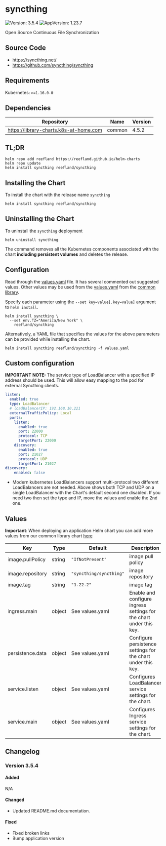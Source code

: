 # syncthing

![Version: 3.5.4](https://img.shields.io/badge/Version-3.5.4-informational?style=flat-square) ![AppVersion: 1.23.7](https://img.shields.io/badge/AppVersion-1.23.7-informational?style=flat-square)

Open Source Continuous File Synchronization

## Source Code

* <https://syncthing.net/>
* <https://github.com/syncthing/syncthing>

## Requirements

Kubernetes: `>=1.16.0-0`

## Dependencies

| Repository | Name | Version |
|------------|------|---------|
| <https://library-charts.k8s-at-home.com> | common | 4.5.2 |

## TL;DR

```console
helm repo add reefland https://reefland.github.io/helm-charts
helm repo update
helm install syncthing reefland/syncthing
```

## Installing the Chart

To install the chart with the release name `syncthing`

```console
helm install syncthing reefland/syncthing
```

## Uninstalling the Chart

To uninstall the `syncthing` deployment

```console
helm uninstall syncthing
```

The command removes all the Kubernetes components associated with the chart **including persistent volumes** and deletes the release.

## Configuration

Read through the [values.yaml](./values.yaml) file. It has several commented out suggested values.
Other values may be used from the [values.yaml](https://github.com/reefland/helm-charts/blob/main/charts/library/common/values.yaml) from the [common library](https://github.com/k8s-at-home/library-charts/tree/main/charts/stable/common).

Specify each parameter using the `--set key=value[,key=value]` argument to `helm install`.

```console
helm install syncthing \
  --set env.TZ="America/New York" \
    reefland/syncthing
```

Alternatively, a YAML file that specifies the values for the above parameters can be provided while installing the chart.

```console
helm install syncthing reefland/syncthing -f values.yaml
```

## Custom configuration

**IMPORTANT NOTE:**  The service type of LoadBalancer with a specified IP address should be used.  This will allow easy mapping to the pod for external Syncthing clients.

```yaml
listen:
  enabled: true
  type: LoadBalancer
  # loadBalancerIP: 192.168.10.221
  externalTrafficPolicy: Local
  ports:
    listen:
      enabled: true
      port: 22000
      protocol: TCP
      targetPort: 22000
    discovery:
      enabled: true
      port: 21027
      protocol: UDP
      targetPort: 21027
discovery:
    enabled: false
```

* Modern kubernetes LoadBalancers support multi-protocol two different LoadBalancers are not needed.  Above shows both TCP and UDP on a single LoadBalancer with the Chart's default second one disabled. If you need two then set the type and IP, move the values and enable the 2nd one.

## Values

**Important**: When deploying an application Helm chart you can add more values from our common library chart [here](https://github.com/k8s-at-home/library-charts/tree/main/charts/stable/common)

| Key | Type | Default | Description |
|-----|------|---------|-------------|
| image.pullPolicy | string | `"IfNotPresent"` | image pull policy |
| image.repository | string | `"syncthing/syncthing"` | image repository |
| image.tag | string | `"1.22.2"` | image tag |
| ingress.main | object | See values.yaml | Enable and configure ingress settings for the chart under this key. |
| persistence.data | object | See values.yaml | Configure persistence settings for the chart under this key. |
| service.listen | object | See values.yaml | Configures LoadBalancer service settings for the chart. |
| service.main | object | See values.yaml | Configures Ingress service settings for the chart. |

## Changelog

### Version 3.5.4

#### Added

N/A

#### Changed

* Updated README.md documentation.

#### Fixed

* Fixed broken links
* Bump application version
